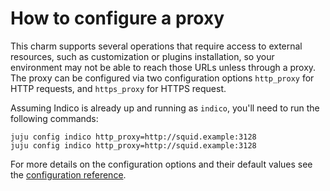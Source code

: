 # How to configure a proxy

This charm supports several operations that require access to external resources, such as customization or plugins installation, so your environment may not be able to reach those URLs unless through a proxy. The proxy can be configured via two configuration options `http_proxy` for HTTP requests, and `https_proxy` for HTTPS request.

Assuming Indico is already up and running as `indico`, you'll need to run the following commands:
```
juju config indico http_proxy=http://squid.example:3128
juju config indico http_proxy=http://squid.example:3128
```

For more details on the configuration options and their default values see the [configuration reference](https://charmhub.io/indico/configure).